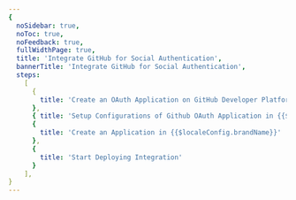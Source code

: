 ```yaml
---
{
  noSidebar: true,
  noToc: true,
  noFeedback: true,
  fullWidthPage: true,
  title: 'Integrate GitHub for Social Authentication',
  bannerTitle: 'Integrate GitHub for Social Authentication',
  steps:
    [
      {
        title: 'Create an OAuth Application on GitHub Developer Platform',
      },
      { title: 'Setup Configurations of Github OAuth Application in {{$localeConfig.brandName}}' },
      {
        title: 'Create an Application in {{$localeConfig.brandName}}'
      },
      {
        title: 'Start Deploying Integration'
      }
    ],
}
---
```


<IntegrationDetail backLink="/guides/connections/social"/>
